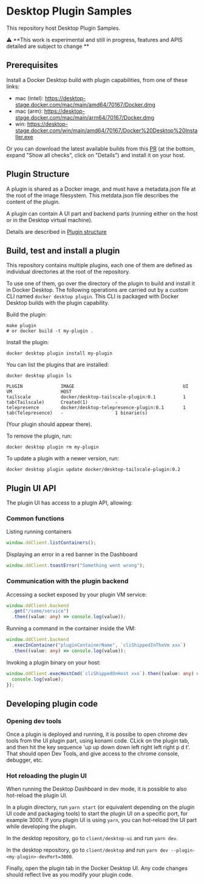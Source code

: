 # Desktop Plugin Samples

This repository host Desktop Plugin Samples.

:warning: **This work is experimental and still in progress, features and APIS detailed are subject to change **

## Prerequisites

Install a Docker Desktop build with plugin capabilities, from one of these links:

- mac (intel): https://desktop-stage.docker.com/mac/main/amd64/70167/Docker.dmg
- mac (arm): https://desktop-stage.docker.com/mac/main/arm64/70167/Docker.dmg
- win: https://desktop-stage.docker.com/win/main/amd64/70167/Docker%20Desktop%20Installer.exe

Or you can download the latest available builds from this [PR](https://github.com/docker/pinata/pull/16496) (at the bottom, expand "Show all checks", click on "Details") and install it on your host.

## Plugin Structure

A plugin is shared as a Docker image, and must have a metadata.json file at the root of the image filesystem.
This metdata.json file describes the content of the plugin.

A plugin can contain A UI part and backend parts (running either on the host or in the Desktop virtual machine).

Details are described in [Plugin structure](docs/METADATA.md)

## Build, test and install a plugin

This repository contains multiple plugins, each one of them are defined as individual directories at the root of the repository.

To use one of them, go over the directory of the plugin to build and install it in Docker Desktop. The following operations are carried out by a custom CLI named `docker desktop plugin`. This CLI is packaged with Docker Desktop builds with the plugin capability.

Build the plugin:

```cli
make plugin
# or docker build -t my-plugin .
```

Install the plugin:

```cli
docker desktop plugin install my-plugin
```

You can list the plugins that are installed:

```cli
docker desktop plugin ls

PLUGIN              IMAGE                                        UI                    VM                  HOST
tailscale           docker/desktop-tailscale-plugin:0.1          1 tab(Tailscale)      Created(1)          -
telepresence        docker/desktop-telepresence-plugin:0.1       1 tab(Telepresence)   -                   1 binarie(s)
```

(Your plugin should appear there).

To remove the plugin, run:

```cli
docker desktop plugin rm my-plugin
```

To update a plugin with a newer version, run:

```cli
docker desktop plugin update docker/desktop-tailscale-plugin:0.2
```

## Plugin UI API

The plugin UI has access to a plugin API, allowing:

### Common functions

Listing running containers

```typescript
window.ddClient.listContainers();
```

Displaying an error in a red banner in the Dashboard

```typescript
window.ddClient.toastError("Something went wrong");
```

### Communication with the plugin backend

Accessing a socket exposed by your plugin VM service:

```typescript
window.ddClient.backend
  .get("/some/service")
  .then((value: any) => console.log(value));
```

Running a command in the container inside the VM:

```typescript
window.ddClient.backend
  .execInContainer("pluginContainerName", `cliShippedInTheVm xxx`)
  .then((value: any) => console.log(value));
```

Invoking a plugin binary on your host:

```typescript
window.ddClient.execHostCmd(`cliShippedOnHost xxx`).then((value: any) => {
  console.log(value);
});
```

## Developing plugin code

### Opening dev tools

Once a plugin is deployed and running, it is possibe to open chrome dev tools from the UI plugin part, using konami code. CLick on the plugin tab, and then hit the key sequence 'up up down down left right left right p d t'. That should open Dev Tools, and give access to the chrome console, debugger, etc.

### Hot reloading the plugin UI

When running the Desktop Dashboard in dev mode, it is possible to also hot-reload the plugin UI.

In a plugin directory, run `yarn start` (or equivalent depending on the plugin UI code and packaging tools) to start the plugin UI on a specific port, for example 3000. If yoru plugin UI is using `yarn`, you can hot-reload the UI part while developing the plugin.

In the desktop repository, go to `client/desktop-ui` and run `yarn dev`.

In the desktop repository, go to `client/desktop` and run `yarn dev --plugin-<my-plugin>-devPort=3000`.

Finally, open the plugin tab in the Docker Desktop UI. Any code changes should reflect live as you modify your plugin code.
